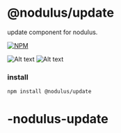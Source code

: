 # @nodulus/update




 update component for nodulus.
  

   
[![NPM](https://nodei.co/npm/@nodulus/update.png)](https://npmjs.org/package/@nodulus/update)

 ![Alt text](https://travis-ci.org/nodulusteam/-nodulus-update.svg?branch=master "build")
 ![Alt text](https://david-dm.org/nodulusteam/-nodulus-update.svg "dependencies")
 


 ### install
 `npm install @nodulus/update`
 
 # -nodulus-update
